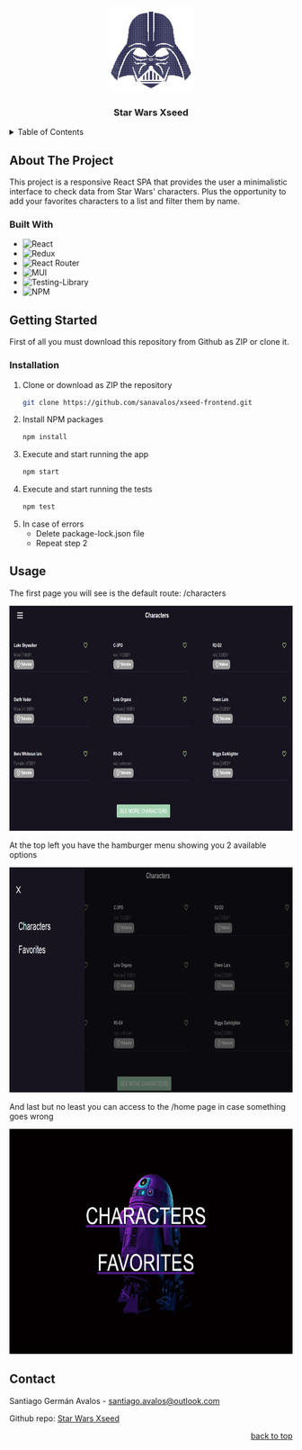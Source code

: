<a id="readme-top"></a>

<br />
<div align="center">
  <img src="public/favicon.ico" alt="Darth Vader" width="150" height="150">

  <h3 align="center">Star Wars Xseed</h3>

</div>

<details>
  <summary>Table of Contents</summary>
  <ol>
    <li>
      <a href="#about-the-project">About The Project</a>
      <ul>
        <li><a href="#built-with">Built With</a></li>
      </ul>
    </li>
    <li>
      <a href="#getting-started">Getting Started</a>
      <ul>
        <li><a href="#installation">Installation</a></li>
      </ul>
    </li>
    <li><a href="#usage">Usage</a></li>
    <li><a href="#contact">Contact</a></li>
    <li><a href="#acknowledgments">Acknowledgments</a></li>
  </ol>
</details>

## About The Project

This project is a responsive React SPA that provides the user a minimalistic interface to check data from Star Wars' characters. Plus the opportunity to add your favorites characters to a list and filter them by name.

### Built With

- ![React](https://img.shields.io/badge/React-20232A?style=for-the-badge&logo=react&logoColor=61DAFB)
- ![Redux](https://img.shields.io/badge/redux-%23593d88.svg?style=for-the-badge&logo=redux&logoColor=white)
- ![React Router](https://img.shields.io/badge/React_Router-CA4245?style=for-the-badge&logo=react-router&logoColor=white)
- ![MUI](https://img.shields.io/badge/MUI-%230081CB.svg?style=for-the-badge&logo=mui&logoColor=white)
- ![Testing-Library](https://img.shields.io/badge/-TestingLibrary-%23E33332?style=for-the-badge&logo=testing-library&logoColor=white)
- ![NPM](https://img.shields.io/badge/NPM-%23000000.svg?style=for-the-badge&logo=npm&logoColor=white)

## Getting Started

First of all you must download this repository from Github as ZIP or clone it.

### Installation

1. Clone or download as ZIP the repository
   ```sh
   git clone https://github.com/sanavalos/xseed-frontend.git
   ```
2. Install NPM packages
   ```sh
   npm install
   ```
3. Execute and start running the app
   ```sh
   npm start
   ```
4. Execute and start running the tests
   ```sh
   npm test
   ```
5. In case of errors
   - Delete package-lock.json file
   - Repeat step 2

## Usage

The first page you will see is the default route: /characters

<img src="public/characters.png" alt="Characters page" width="800" height="400">

At the top left you have the hamburger menu showing you 2 available options

<img src="public/menu.png" alt="Characters page" width="800" height="400">

And last but no least you can access to the /home page in case something goes wrong

<img src="public/home.png" alt="Characters page" width="800" height="400">

## Contact

Santiago Germán Avalos - santiago.avalos@outlook.com

Github repo: [Star Wars Xseed](https://github.com/sanavalos/xseed-frontend)

<p align="right"><a href="#readme-top">back to top</a></p>
